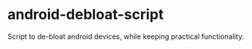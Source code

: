 # android-debloat-script
Script to de-bloat android devices, while keeping practical functionality.
